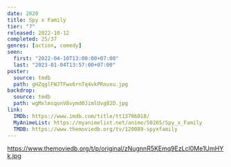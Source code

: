 ```yaml
---
date: 2020
title: Spy x Family
tier: "?"
released: 2022-10-12
completed: 25/37
genres: [action, comedy]
seen:
  first: "2022-04-10T13:00:00+07:00"
  last: "2023-01-04T13:57:00+07:00"
poster:
  source: tmdb
  path: gHZqglFWJTFwx6rnTq4vkPRnuxu.jpg
backdrop:
  source: tmdb
  path: wgMxlmsqonV8vymd0JimlUvg82D.jpg
link:
  IMDb: https://www.imdb.com/title/tt13706018/
  MyAnimeList: https://myanimelist.net/anime/50265/Spy_x_Family
  TMDB: https://www.themoviedb.org/tv/120089-spyxfamily
---
```


<https://www.themoviedb.org/t/p/original/zNugnnR5KEmq9EzLcl0Me1UmHYk.jpg>

